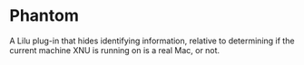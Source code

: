 # Phantom
A Lilu plug-in that hides identifying information, relative to determining if the current machine XNU is running on is a real Mac, or not.
